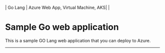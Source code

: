 
| Go Lang |  Azure Web App, Virtual Machine, AKS| |

# Sample Go web application

This is a sample GO Lang web application that you can deploy to Azure.


-----
